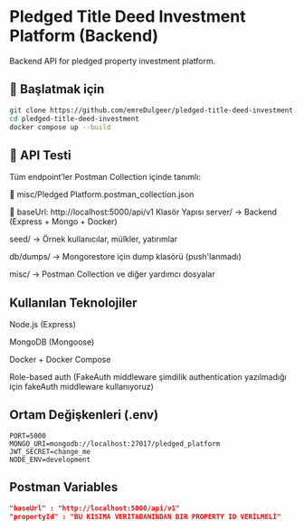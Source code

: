 # Pledged Title Deed Investment Platform (Backend)

Backend API for pledged property investment platform.

## 🚀 Başlatmak için

```bash
git clone https://github.com/emreDulgeer/pledged-title-deed-investment.git
cd pledged-title-deed-investment
docker compose up --build
```
## 🧪 API Testi
Tüm endpoint’ler Postman Collection içinde tanımlı:

📁 misc/Pledged Platform.postman_collection.json

🔑 baseUrl: http://localhost:5000/api/v1
Klasör Yapısı
server/ → Backend (Express + Mongo + Docker)

seed/ → Örnek kullanıcılar, mülkler, yatırımlar

db/dumps/ → Mongorestore için dump klasörü (push'lanmadı)

misc/ → Postman Collection ve diğer yardımcı dosyalar

## Kullanılan Teknolojiler
Node.js (Express)

MongoDB (Mongoose)

Docker + Docker Compose

Role-based auth (FakeAuth middleware şimdilik authentication yazılmadığı için fakeAuth middleware kullanıyoruz)
## Ortam Değişkenleri (.env)
```env
PORT=5000
MONGO_URI=mongodb://localhost:27017/pledged_platform
JWT_SECRET=change_me
NODE_ENV=development
```

## Postman Variables
```json
"baseUrl" : "http://localhost:5000/api/v1"
"propertyId" : "BU KISIMA VERITABANINDAN BIR PROPERTY ID VERİLMELİ"
```

